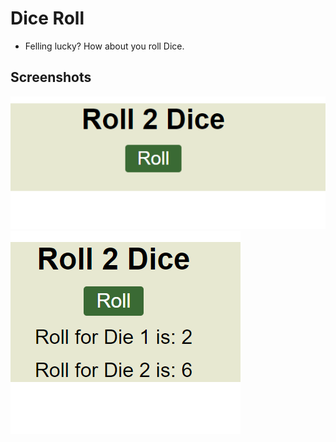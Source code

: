 # Dice Roll
* Felling lucky? How about you roll Dice.

## Screenshots

![App Image](./app_images/start.png)
![App Image](./app_images/roll.png)
